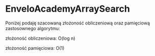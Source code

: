 # EnveloAcademyArraySearch
Poniżej podaję szacowaną złożoność obliczeniową oraz pamięciową zastosownego algorytmu:

złożoność obliczeniowa: O(log n)

złożoność pamięciowa: O(1)
